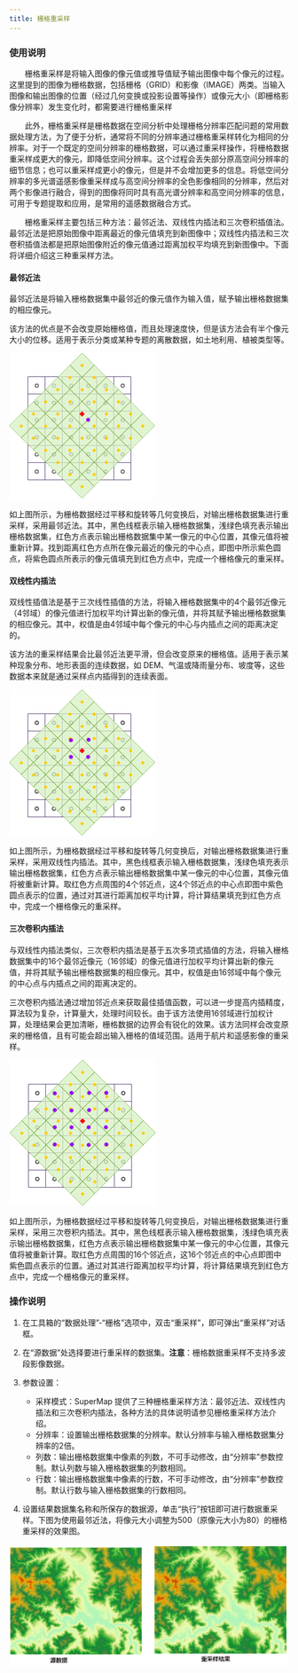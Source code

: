 ```yaml
---
title: 栅格重采样
---
```

  
### 使用说明  

　　栅格重采样是将输入图像的像元值或推导值赋予输出图像中每个像元的过程。这里提到的图像为栅格数据，包括栅格（GRID）和影像（IMAGE）两类。当输入图像和输出图像的位置（经过几何变换或投影设置等操作）或像元大小（即栅格影像分辨率）发生变化时，都需要进行栅格重采样

　　此外，栅格重采样是栅格数据在空间分析中处理栅格分辨率匹配问题的常用数据处理方法，为了便于分析，通常将不同的分辨率通过栅格重采样转化为相同的分辨率。对于一个既定的空间分辨率的栅格数据，可以通过重采样操作，将栅格数据重采样成更大的像元，即降低空间分辨率。这个过程会丢失部分原高空间分辨率的细节信息；也可以重采样成更小的像元，但是并不会增加更多的信息。将低空间分辨率的多光谱遥感影像重采样成与高空间分辨率的全色影像相同的分辨率，然后对两个影像进行融合，得到的图像将同时具有高光谱分辨率和高空间分辨率的信息，可用于专题提取和应用，是常用的遥感数据融合方式。    
  
 　　栅格重采样主要包括三种方法：最邻近法、双线性内插法和三次卷积插值法。最邻近法是把原始图像中距离最近的像元值填充到新图像中；双线性内插法和三次卷积插值法都是把原始图像附近的像元值通过距离加权平均填充到新图像中。下面将详细介绍这三种重采样方法。


#### 最邻近法

最邻近法是将输入栅格数据集中最邻近的像元值作为输入值，赋予输出栅格数据集的相应像元。  

该方法的优点是不会改变原始栅格值，而且处理速度快，但是该方法会有半个像元大小的位移。适用于表示分类或某种专题的离散数据，如土地利用、植被类型等。  

 ![](img/NearestNeighbor.png) 

如上图所示，为栅格数据经过平移和旋转等几何变换后，对输出栅格数据集进行重采样，采用最邻近法。其中，黑色线框表示输入栅格数据集，浅绿色填充表示输出栅格数据集，红色方点表示输出栅格数据集中某一像元的中心位置，其像元值将被重新计算。找到距离红色方点所在像元最近的像元的中心点，即图中所示紫色圆点，将紫色圆点所表示的像元值填充到红色方点中，完成一个栅格像元的重采样。

#### 双线性内插法
  
双线性插值法是基于三次线性插值的方法，将输入栅格数据集中的4个最邻近像元（4邻域）的像元值进行加权平均计算出新的像元值，并将其赋予输出栅格数据集的相应像元。其中，权值是由4邻域中每个像元的中心与内插点之间的距离决定的。
  
该方法的重采样结果会比最邻近法更平滑，但会改变原来的栅格值。适用于表示某种现象分布、地形表面的连续数据，如 DEM、气温或降雨量分布、坡度等，这些数据本来就是通过采样点内插得到的连续表面。

  ![](img/BilinearInterpolation.png)

如上图所示，为栅格数据经过平移和旋转等几何变换后，对输出栅格数据集进行重采样，采用双线性内插法。其中，黑色线框表示输入栅格数据集，浅绿色填充表示输出栅格数据集，红色方点表示输出栅格数据集中某一像元的中心位置，其像元值将被重新计算。取红色方点周围的4个邻近点，这4个邻近点的中心点即图中紫色圆点表示的位置，通过对其进行距离加权平均计算，将计算结果填充到红色方点中，完成一个栅格像元的重采样。

#### 三次卷积内插法
  
与双线性内插法类似，三次卷积内插法是基于五次多项式插值的方法，将输入栅格数据集中的16个最邻近像元（16邻域）的像元值进行加权平均计算出新的像元值，并将其赋予输出栅格数据集的相应像元。其中，权值是由16邻域中每个像元的中心点与内插点之间的距离决定的。

三次卷积内插法通过增加邻近点来获取最佳插值函数，可以进一步提高内插精度，算法较为复杂，计算量大，处理时间较长。由于该方法使用16邻域进行加权计算，处理结果会更加清晰，栅格数据的边界会有锐化的效果。该方法同样会改变原来的栅格值，且有可能会超出输入栅格的值域范围。适用于航片和遥感影像的重采样。

![](img/CubicConvolution.png)  
  
如上图所示，为栅格数据经过平移和旋转等几何变换后，对输出栅格数据集进行重采样，采用三次卷积内插法。其中，黑色线框表示输入栅格数据集，浅绿色填充表示输出栅格数据集，红色方点表示输出栅格数据集中某一像元的中心位置，其像元值将被重新计算。取红色方点周围的16个邻近点，这16个邻近点的中心点即图中紫色圆点表示的位置。通过对其进行距离加权平均计算，将计算结果填充到红色方点中，完成一个栅格像元的重采样。


### 操作说明  

 1. 在工具箱的“数据处理”-“栅格”选项中，双击“重采样”，即可弹出“重采样”对话框。  
 2. 在“源数据”处选择要进行重采样的数据集。**注意**：栅格数据重采样不支持多波段影像数据。  
 3. 参数设置：  
 	- 采样模式：SuperMap 提供了三种栅格重采样方法：最邻近法、双线性内插法和三次卷积内插法，各种方法的具体说明请参见栅格重采样方法介绍。   
 	- 分辨率：设置输出栅格数据集的分辨率。默认分辨率与输入栅格数据集分辨率的2倍。   
 	- 列数：输出栅格数据集中像素的列数，不可手动修改，由“分辨率”参数控制。默认列数与输入栅格数据集的列数相同。   
 	- 行数：输出栅格数据集中像素的行数，不可手动修改，由“分辨率”参数控制。默认行数与输入栅格数据集的行数相同。  
 	 
 4. 设置结果数据集名称和所保存的数据源，单击“执行”按钮即可进行数据重采样。下图为使用最邻近法，将像元大小调整为500（原像元大小为80）的栅格重采样的效果图。

 
   
![](img/ResampleResult.png)  




